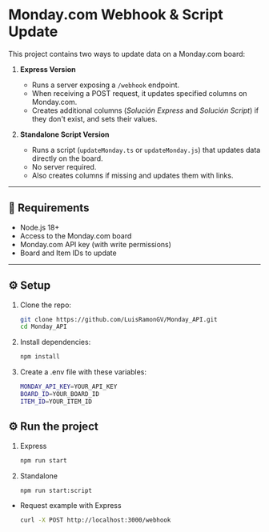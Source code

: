 # Monday.com Webhook & Script Update

This project contains two ways to update data on a Monday.com board:

1. **Express Version**  
   - Runs a server exposing a `/webhook` endpoint.  
   - When receiving a POST request, it updates specified columns on Monday.com.  
   - Creates additional columns (*Solución Express* and *Solución Script*) if they don't exist, and sets their values.

2. **Standalone Script Version**  
   - Runs a script (`updateMonday.ts` or `updateMonday.js`) that updates data directly on the board.  
   - No server required.  
   - Also creates columns if missing and updates them with links.

---

## 🚀 **Requirements**
- Node.js 18+  
- Access to the Monday.com board  
- Monday.com API key (with write permissions)  
- Board and Item IDs to update  

---

## ⚙️ **Setup**
1. Clone the repo:
   ```bash
   git clone https://github.com/LuisRamonGV/Monday_API.git
   cd Monday_API

2. Install dependencies:
    ```bash
    npm install

3. Create a .env file with these variables:
    ```bash
    MONDAY_API_KEY=YOUR_API_KEY
    BOARD_ID=YOUR_BOARD_ID
    ITEM_ID=YOUR_ITEM_ID

## ⚙️ **Run the project**
1. Express
    ```bash
    npm run start
2. Standalone
    ```bash
    npm run start:script

 - Request example with Express
    ```bash
    curl -X POST http://localhost:3000/webhook


